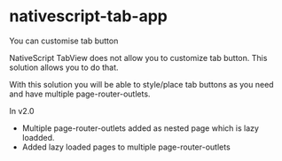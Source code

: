 # nativescript-tab-app
You can customise tab button

NativeScript TabView does not allow you to customize tab button. This solution allows you to do that.

With this solution you will be able to style/place tab buttons as you need and have multiple page-router-outlets.


In v2.0
- Multiple page-router-outlets added as nested page which is lazy loadded.
- Added lazy loaded pages to multiple page-router-outlets
